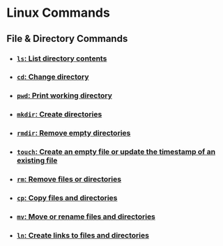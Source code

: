 # Linux Commands

## File & Directory Commands

- ### [`ls`: List directory contents](Detailed-Commands/ls-command-guide.md)
- ### [`cd`: Change directory](Detailed-Commands/cd-command-guide.md)
- ### [`pwd`: Print working directory](Detailed-Commands/pwd-command-guide.md)
- ### [`mkdir`: Create directories](Detailed-Commands/mkdir-command-guide.md)
- ### [`rmdir`: Remove empty directories](Detailed-Commands/rmdir-command-guide.md)
- ### [`touch`: Create an empty file or update the timestamp of an existing file](Detailed-Commands/touch-command-guide.md)
- ### [`rm`: Remove files or directories](Detailed-Commands/rm-command-guide.md)
- ### [`cp`: Copy files and directories](Detailed-Commands/cp-command-guide.md)
- ### [`mv`: Move or rename files and directories](Detailed-Commands/mv-command-guide.md)
- ### [`ln`: Create links to files and directories](Detailed-Commands/ln-command-guide.md)



